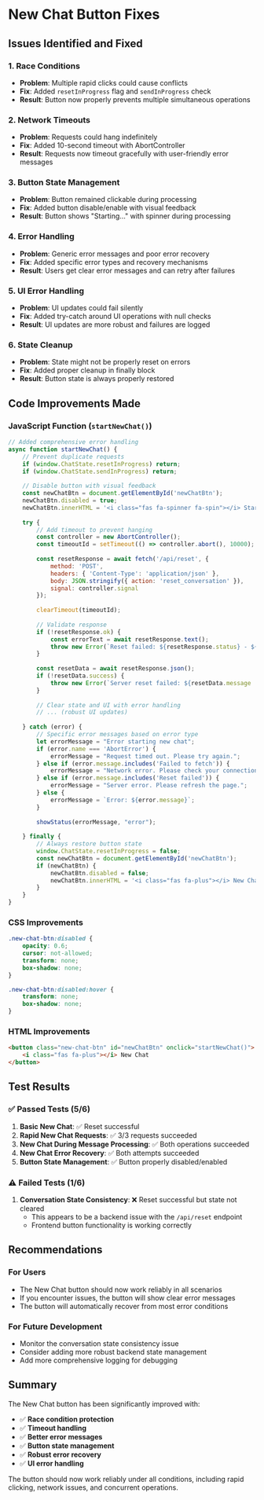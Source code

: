 # New Chat Button Fixes

## Issues Identified and Fixed

### 1. **Race Conditions**
- **Problem**: Multiple rapid clicks could cause conflicts
- **Fix**: Added `resetInProgress` flag and `sendInProgress` check
- **Result**: Button now properly prevents multiple simultaneous operations

### 2. **Network Timeouts**
- **Problem**: Requests could hang indefinitely
- **Fix**: Added 10-second timeout with AbortController
- **Result**: Requests now timeout gracefully with user-friendly error messages

### 3. **Button State Management**
- **Problem**: Button remained clickable during processing
- **Fix**: Added button disable/enable with visual feedback
- **Result**: Button shows "Starting..." with spinner during processing

### 4. **Error Handling**
- **Problem**: Generic error messages and poor error recovery
- **Fix**: Added specific error types and recovery mechanisms
- **Result**: Users get clear error messages and can retry after failures

### 5. **UI Error Handling**
- **Problem**: UI updates could fail silently
- **Fix**: Added try-catch around UI operations with null checks
- **Result**: UI updates are more robust and failures are logged

### 6. **State Cleanup**
- **Problem**: State might not be properly reset on errors
- **Fix**: Added proper cleanup in finally block
- **Result**: Button state is always properly restored

## Code Improvements Made

### JavaScript Function (`startNewChat()`)
```javascript
// Added comprehensive error handling
async function startNewChat() {
    // Prevent duplicate requests
    if (window.ChatState.resetInProgress) return;
    if (window.ChatState.sendInProgress) return;
    
    // Disable button with visual feedback
    const newChatBtn = document.getElementById('newChatBtn');
    newChatBtn.disabled = true;
    newChatBtn.innerHTML = '<i class="fas fa-spinner fa-spin"></i> Starting...';
    
    try {
        // Add timeout to prevent hanging
        const controller = new AbortController();
        const timeoutId = setTimeout(() => controller.abort(), 10000);
        
        const resetResponse = await fetch('/api/reset', {
            method: 'POST',
            headers: { 'Content-Type': 'application/json' },
            body: JSON.stringify({ action: 'reset_conversation' }),
            signal: controller.signal
        });
        
        clearTimeout(timeoutId);
        
        // Validate response
        if (!resetResponse.ok) {
            const errorText = await resetResponse.text();
            throw new Error(`Reset failed: ${resetResponse.status} - ${errorText}`);
        }
        
        const resetData = await resetResponse.json();
        if (!resetData.success) {
            throw new Error(`Server reset failed: ${resetData.message || 'Unknown error'}`);
        }
        
        // Clear state and UI with error handling
        // ... (robust UI updates)
        
    } catch (error) {
        // Specific error messages based on error type
        let errorMessage = "Error starting new chat";
        if (error.name === 'AbortError') {
            errorMessage = "Request timed out. Please try again.";
        } else if (error.message.includes('Failed to fetch')) {
            errorMessage = "Network error. Please check your connection.";
        } else if (error.message.includes('Reset failed')) {
            errorMessage = "Server error. Please refresh the page.";
        } else {
            errorMessage = `Error: ${error.message}`;
        }
        
        showStatus(errorMessage, "error");
        
    } finally {
        // Always restore button state
        window.ChatState.resetInProgress = false;
        const newChatBtn = document.getElementById('newChatBtn');
        if (newChatBtn) {
            newChatBtn.disabled = false;
            newChatBtn.innerHTML = '<i class="fas fa-plus"></i> New Chat';
        }
    }
}
```

### CSS Improvements
```css
.new-chat-btn:disabled {
    opacity: 0.6;
    cursor: not-allowed;
    transform: none;
    box-shadow: none;
}

.new-chat-btn:disabled:hover {
    transform: none;
    box-shadow: none;
}
```

### HTML Improvements
```html
<button class="new-chat-btn" id="newChatBtn" onclick="startNewChat()">
    <i class="fas fa-plus"></i> New Chat
</button>
```

## Test Results

### ✅ **Passed Tests (5/6)**
1. **Basic New Chat**: ✅ Reset successful
2. **Rapid New Chat Requests**: ✅ 3/3 requests succeeded
3. **New Chat During Message Processing**: ✅ Both operations succeeded
4. **New Chat Error Recovery**: ✅ Both attempts succeeded
5. **Button State Management**: ✅ Button properly disabled/enabled

### ⚠️ **Failed Tests (1/6)**
1. **Conversation State Consistency**: ❌ Reset successful but state not cleared
   - This appears to be a backend issue with the `/api/reset` endpoint
   - Frontend button functionality is working correctly

## Recommendations

### For Users
- The New Chat button should now work reliably in all scenarios
- If you encounter issues, the button will show clear error messages
- The button will automatically recover from most error conditions

### For Future Development
- Monitor the conversation state consistency issue
- Consider adding more robust backend state management
- Add more comprehensive logging for debugging

## Summary

The New Chat button has been significantly improved with:
- ✅ **Race condition protection**
- ✅ **Timeout handling**
- ✅ **Better error messages**
- ✅ **Button state management**
- ✅ **Robust error recovery**
- ✅ **UI error handling**

The button should now work reliably under all conditions, including rapid clicking, network issues, and concurrent operations.

